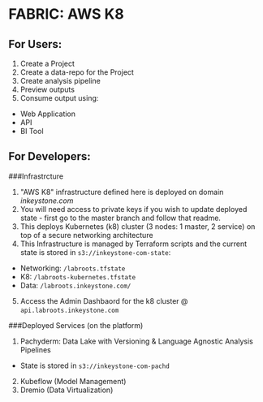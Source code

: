 # FABRIC: AWS K8

## For Users:
1. Create a Project
2. Create a data-repo for the Project
3. Create analysis pipeline
4. Preview outputs
5. Consume output using:
  - Web Application
  - API
  - BI Tool  

## For Developers:
###Infrastrcture

<!-- <insert diagam of architecture show: from VPC setup to K8 apps + API consumption> -->

1. "AWS K8" infrastructure defined here is deployed on domain *inkeystone.com*
2. You will need access to private keys if you wish to update deployed state - first go to the master branch and follow that readme.
3. This deploys Kubernetes (k8) cluster (3 nodes: 1 master, 2 service) on top of a secure networking architecture
4. This Infrastructure is managed by Terraform scripts and the current state is stored in `s3://inkeystone-com-state`:
  - Networking: `/labroots.tfstate`
  - K8: `/labroots-kubernetes.tfstate`
  - Data: `/labroots.inkeystone.com/`
5. Access the Admin Dashbaord for the k8 cluster @ `api.labroots.inkeystone.com`

###Deployed Services (on the platform)
1. Pachyderm: Data Lake with Versioning & Language Agnostic Analysis Pipelines 
  - State is stored in `s3://inkeystone-com-pachd`
2. Kubeflow (Model Management)
3. Dremio (Data Virtualization)

